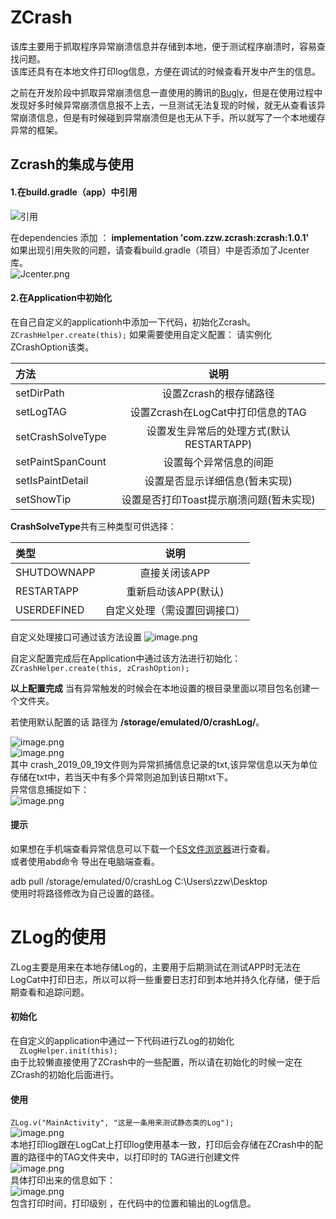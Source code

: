 # ZCrash  
该库主要用于抓取程序异常崩溃信息并存储到本地，便于测试程序崩溃时，容易查找问题。  
该库还具有在本地文件打印log信息，方便在调试的时候查看开发中产生的信息。  

之前在开发阶段中抓取异常崩溃信息一直使用的腾讯的[Bugly](https://bugly.qq.com/v2/)，但是在使用过程中发现好多时候异常崩溃信息报不上去，一旦测试无法复现的时候，就无从查看该异常崩溃信息，但是有时候碰到异常崩溃但是也无从下手，所以就写了一个本地缓存异常的框架。  
## Zcrash的集成与使用  
#### 1.在build.gradle（app）中引用   

![引用](https://upload-images.jianshu.io/upload_images/10747033-f2f21ff487ba7bd4.png?imageMogr2/auto-orient/strip%7CimageView2/2/w/1240)

在dependencies 添加 ：
**implementation 'com.zzw.zcrash:zcrash:1.0.1'**  
如果出现引用失败的问题，请查看build.gradle（项目）中是否添加了Jcenter库。  
![Jcenter.png](https://upload-images.jianshu.io/upload_images/10747033-f50365766043d89a.png?imageMogr2/auto-orient/strip%7CimageView2/2/w/1240)

#### 2.在Application中初始化
在自己自定义的applicationh中添加一下代码，初始化Zcrash。
`  ZCrashHelper.create(this); `
如果需要使用自定义配置：
请实例化ZCrashOption该类。  

|方法|说明|
|:-|:-:|
|setDirPath|设置Zcrash的根存储路径|
|setLogTAG|设置Zcrash在LogCat中打印信息的TAG|
|setCrashSolveType|设置发生异常后的处理方式(默认RESTARTAPP)|
|setPaintSpanCount|设置每个异常信息的间距|
|setIsPaintDetail|设置是否显示详细信息(暂未实现)|
|setShowTip|设置是否打印Toast提示崩溃问题(暂未实现)|

**CrashSolveType**共有三种类型可供选择：


|类型|说明|   
|:-|:-:|    
|SHUTDOWNAPP|直接关闭该APP|    
|RESTARTAPP|重新启动该APP(默认)|    
|USERDEFINED|自定义处理（需设置回调接口）|  

自定义处理接口可通过该方法设置
![image.png](https://upload-images.jianshu.io/upload_images/10747033-25996789362c8bd8.png?imageMogr2/auto-orient/strip%7CimageView2/2/w/1240)  

自定义配置完成后在Application中通过该方法进行初始化：
  `ZCrashHelper.create(this, zCrashOption);`

**以上配置完成**
当有异常触发的时候会在本地设置的根目录里面以项目包名创建一个文件夹。

若使用默认配置的话 路径为    **/storage/emulated/0/crashLog/**。 

![image.png](https://upload-images.jianshu.io/upload_images/10747033-d294fdafa7dd7a9d.png?imageMogr2/auto-orient/strip%7CimageView2/2/w/1240)  
![image.png](https://upload-images.jianshu.io/upload_images/10747033-1e626abb5bb1448a.png?imageMogr2/auto-orient/strip%7CimageView2/2/w/1240)   
其中 crash_2019_09_19文件则为异常抓捕信息记录的txt,该异常信息以天为单位存储在txt中，若当天中有多个异常则追加到该日期txt下。  
异常信息捕捉如下：  
![image.png](https://upload-images.jianshu.io/upload_images/10747033-9ee448aa6389b663.png?imageMogr2/auto-orient/strip%7CimageView2/2/w/1240)  
#### 提示  

如果想在手机端查看异常信息可以下载一个[ES文件浏览器](http://www.estrongs.com/)进行查看。  
或者使用abd命令 导出在电脑端查看。  

adb pull /storage/emulated/0/crashLog  C:\Users\zzw\Desktop   
使用时将路径修改为自己设置的路径。    




# ZLog的使用    
ZLog主要是用来在本地存储Log的，主要用于后期测试在测试APP时无法在LogCat中打印日志，所以可以将一些重要日志打印到本地并持久化存储，便于后期查看和追踪问题。  
#### 初始化  

在自定义的application中通过一下代码进行ZLog的初始化  
`  ZLogHelper.init(this);`  
由于比较懒直接使用了ZCrash中的一些配置，所以请在初始化的时候一定在ZCrash的初始化后面进行。 

#### 使用  

  `ZLog.v("MainActivity", "这是一条用来测试静态类的Log");`  
![image.png](https://upload-images.jianshu.io/upload_images/10747033-3cc27140e4e440bb.png?imageMogr2/auto-orient/strip%7CimageView2/2/w/1240)  
本地打印log跟在LogCat上打印log使用基本一致，打印后会存储在ZCrash中的配置的路径中的TAG文件夹中，以打印时的 TAG进行创建文件  
![image.png](https://upload-images.jianshu.io/upload_images/10747033-0426ec661df0756c.png?imageMogr2/auto-orient/strip%7CimageView2/2/w/1240)  
具体打印出来的信息如下：  
![image.png](https://upload-images.jianshu.io/upload_images/10747033-9179037018acab43.png?imageMogr2/auto-orient/strip%7CimageView2/2/w/1240)  
包含打印时间，打印级别 ，在代码中的位置和输出的Log信息。  
